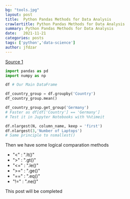 ```yaml
---
bg: "tools.jpg"
layout: post
title:  Python Pandas Methods for Data Analysis
crawlertitle: Python Pandas Methods for Data Analysis
summary: Python Pandas Methods for Data Analysis
date:   2021-11-21
categories: posts
tags: ['python','data-science']
author: jfdzar
---
```


[Source 1](https://towardsdatascience.com/4-awesome-pandas-methods-to-quickly-analyze-any-dataset-65d2252af6e8)


```python
import pandas as pd
import numpy as np

df # Our Main DataFrame

df_country_group = df.groupby('Country')
df_country_group.mean()

df_country_group.get_group('Germany')
# Faster as df[df['Country'] == 'Germany']
# Test it in Jupyter Notebooks with %%timeit

df.nlargest(N, column_name, keep = 'first')
df.nlargest(3,'Number of Laptops')
# Same principle to nsmallest()
```

Then we have some logical comparation methods

* "<" : ".lt()"
* ">" : ".gt()"
* "<=" : ".le()"
* ">=" : ".ge()"
* "==" : ".eq()"
* "!=" : ".ne()"

This post will be completed